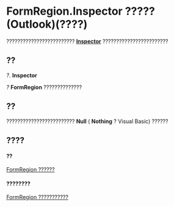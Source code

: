 
# FormRegion.Inspector ????? (Outlook)(????)

?????????????????????????  **[Inspector](d7384756-669c-0549-1032-c3b864187994.md)** ????????????????????????


## ??

 _?_. **Inspector**

 _?_ **FormRegion** ??????????????


## ??

????????????????????????? **Null** ( **Nothing** ? Visual Basic) ??????


## ????


#### ??


[FormRegion ??????](3a0b83eb-4076-9cb3-86a9-68f9e44df89f.md)
#### ????????


[FormRegion ???????????](http://msdn.microsoft.com/library/eb4ff750-2911-8f8d-2ef0-c3f5e7adf4e0%28Office.15%29.aspx)